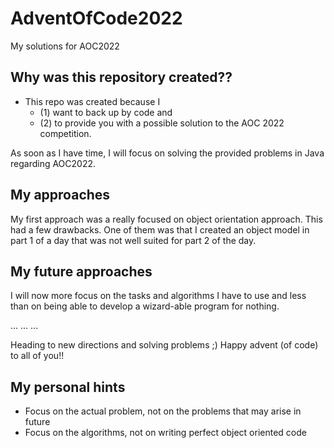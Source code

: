 # AdventOfCode2022
My solutions for AOC2022

## Why was this repository created??
- This repo was created because I
  - (1) want to back up by code and
  - (2) to provide you with a possible solution to the AOC 2022 competition.

As soon as I have time, I will focus on solving the provided problems in Java regarding AOC2022.

## My approaches
My first approach was a really focused on object orientation approach. This had a few drawbacks. One of them was that I created an object model in part 1 of a day that was not well suited for part 2 of the day.

## My future approaches
I will now more focus on the tasks and algorithms I have to use and less than on being able to develop a wizard-able program for nothing.

...
...
...

Heading to new directions and solving problems ;) Happy advent (of code) to all of you!!

## My personal hints
- Focus on the actual problem, not on the problems that may arise in future
- Focus on the algorithms, not on writing perfect object oriented code